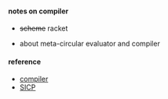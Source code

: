 

#### notes on compiler  
* ~~scheme~~ racket  
  

* about meta-circular evaluator and compiler

#### reference
* [compiler](http://composingprograms.com/pages/31-introduction.html#programming-languages) 
* [SICP](https://mitpress.mit.edu/sites/default/files/sicp/full-text/book/book-Z-H-4.html#%_toc_start) 
